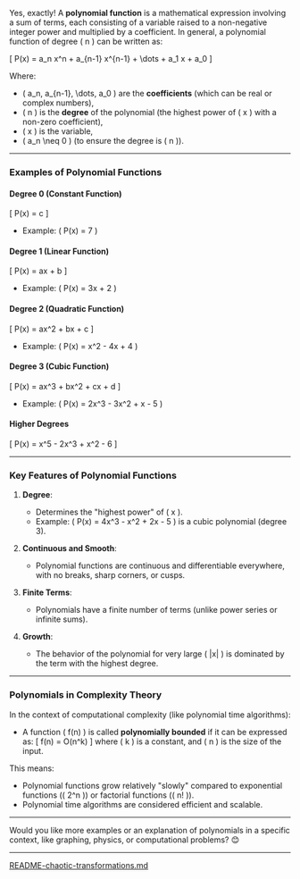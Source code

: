 Yes, exactly! A **polynomial function** is a mathematical expression involving a sum of terms, each consisting of a variable raised to a non-negative integer power and multiplied by a coefficient. In general, a polynomial function of degree \( n \) can be written as:

\[
P(x) = a_n x^n + a_{n-1} x^{n-1} + \dots + a_1 x + a_0
\]

Where:
- \( a_n, a_{n-1}, \dots, a_0 \) are the **coefficients** (which can be real or complex numbers),
- \( n \) is the **degree** of the polynomial (the highest power of \( x \) with a non-zero coefficient),
- \( x \) is the variable,
- \( a_n \neq 0 \) (to ensure the degree is \( n \)).

---

### **Examples of Polynomial Functions**
#### **Degree 0 (Constant Function)**
\[
P(x) = c
\]
- Example: \( P(x) = 7 \)

#### **Degree 1 (Linear Function)**
\[
P(x) = ax + b
\]
- Example: \( P(x) = 3x + 2 \)

#### **Degree 2 (Quadratic Function)**
\[
P(x) = ax^2 + bx + c
\]
- Example: \( P(x) = x^2 - 4x + 4 \)

#### **Degree 3 (Cubic Function)**
\[
P(x) = ax^3 + bx^2 + cx + d
\]
- Example: \( P(x) = 2x^3 - 3x^2 + x - 5 \)

#### **Higher Degrees**
\[
P(x) = x^5 - 2x^3 + x^2 - 6
\]

---

### **Key Features of Polynomial Functions**
1. **Degree**:
   - Determines the "highest power" of \( x \).
   - Example: \( P(x) = 4x^3 - x^2 + 2x - 5 \) is a cubic polynomial (degree 3).

2. **Continuous and Smooth**:
   - Polynomial functions are continuous and differentiable everywhere, with no breaks, sharp corners, or cusps.

3. **Finite Terms**:
   - Polynomials have a finite number of terms (unlike power series or infinite sums).

4. **Growth**:
   - The behavior of the polynomial for very large \( |x| \) is dominated by the term with the highest degree.

---

### **Polynomials in Complexity Theory**
In the context of computational complexity (like polynomial time algorithms):
- A function \( f(n) \) is called **polynomially bounded** if it can be expressed as:
  \[
  f(n) = O(n^k)
  \]
  where \( k \) is a constant, and \( n \) is the size of the input.

This means:
- Polynomial functions grow relatively "slowly" compared to exponential functions (\( 2^n \)) or factorial functions (\( n! \)).
- Polynomial time algorithms are considered efficient and scalable.

---

Would you like more examples or an explanation of polynomials in a specific context, like graphing, physics, or computational problems? 😊


---

[README-chaotic-transformations.md](https://t2m.io/qBn13Oc)
